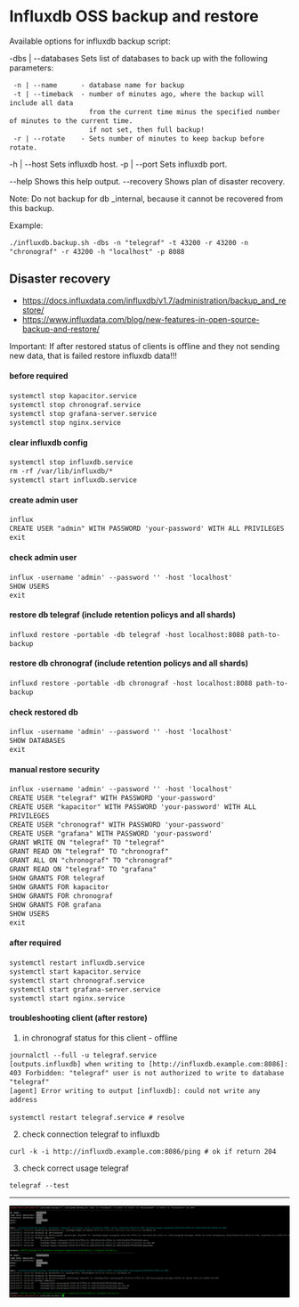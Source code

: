 # Influxdb OSS backup and restore

Available options for influxdb backup script:

 -dbs | --databases   Sets list of databases to back up with the following parameters:

     -n | --name      - database name for backup
     -t | --timeback  - number of minutes ago, where the backup will include all data
                        from the current time minus the specified number of minutes to the current time.
                        if not set, then full backup!
     -r | --rotate    - Sets number of minutes to keep backup before rotate.

 -h | --host            Sets influxdb host.
 -p | --port            Sets influxdb port.

 --help                 Shows this help output.
 --recovery             Shows plan of disaster recovery.

Note: Do not backup for db _internal, because it cannot be recovered from this backup.

 Example: 
 ```console
 ./influxdb.backup.sh -dbs -n "telegraf" -t 43200 -r 43200 -n "chronograf" -r 43200 -h "localhost" -p 8088
```

## Disaster recovery
* https://docs.influxdata.com/influxdb/v1.7/administration/backup_and_restore/
* https://www.influxdata.com/blog/new-features-in-open-source-backup-and-restore/

Important: If after restored status of clients is offline and they not sending new data, that is failed restore influxdb data!!!

#### before required
```
systemctl stop kapacitor.service
systemctl stop chronograf.service
systemctl stop grafana-server.service
systemctl stop nginx.service
```
#### clear influxdb config
```
systemctl stop influxdb.service
rm -rf /var/lib/influxdb/*
systemctl start influxdb.service
```
#### create admin user
```
influx
CREATE USER "admin" WITH PASSWORD 'your-password' WITH ALL PRIVILEGES
exit
```
#### check admin user
```
influx -username 'admin' --password '' -host 'localhost'
SHOW USERS
exit
```
#### restore db telegraf (include retention policys and all shards)
```
influxd restore -portable -db telegraf -host localhost:8088 path-to-backup
```
#### restore db chronograf (include retention policys and all shards)
```
influxd restore -portable -db chronograf -host localhost:8088 path-to-backup
```
#### check restored db
```
influx -username 'admin' --password '' -host 'localhost'
SHOW DATABASES
exit
```
#### manual restore security
```
influx -username 'admin' --password '' -host 'localhost'
CREATE USER "telegraf" WITH PASSWORD 'your-password'
CREATE USER "kapacitor" WITH PASSWORD 'your-password' WITH ALL PRIVILEGES
CREATE USER "chronograf" WITH PASSWORD 'your-password'
CREATE USER "grafana" WITH PASSWORD 'your-password'
GRANT WRITE ON "telegraf" TO "telegraf"
GRANT READ ON "telegraf" TO "chronograf"
GRANT ALL ON "chronograf" TO "chronograf"
GRANT READ ON "telegraf" TO "grafana"
SHOW GRANTS FOR telegraf
SHOW GRANTS FOR kapacitor
SHOW GRANTS FOR chronograf
SHOW GRANTS FOR grafana
SHOW USERS
exit
```
#### after required
```
systemctl restart influxdb.service
systemctl start kapacitor.service
systemctl start chronograf.service
systemctl start grafana-server.service
systemctl start nginx.service
```
#### troubleshooting client (after restore)

1. in chronograf status for this client - offline
```
journalctl --full -u telegraf.service
[outputs.influxdb] when writing to [http://influxdb.example.com:8086]: 403 Forbidden: "telegraf" user is not authorized to write to database "telegraf"
[agent] Error writing to output [influxdb]: could not write any address

systemctl restart telegraf.service # resolve
```
2. check connection telegraf to influxdb
```
curl -k -i http://influxdb.example.com:8086/ping # ok if return 204
```

3. check correct usage telegraf
```
telegraf --test
```

---

![alt text](https://github.com/rlagutinhub/influxdb.backup/blob/master/screen.png)
